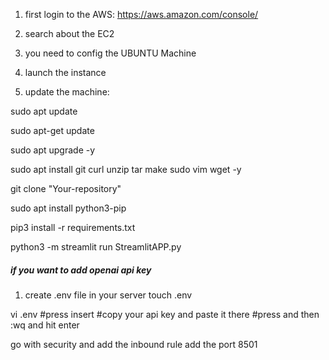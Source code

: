 1. first login to the AWS: https://aws.amazon.com/console/

2. search about the EC2

3. you need to config the UBUNTU Machine

4. launch the instance

5. update the machine:

sudo apt update

sudo apt-get update

sudo apt upgrade -y

sudo apt install git curl unzip tar make sudo vim wget -y

git clone "Your-repository"

sudo apt install python3-pip

pip3 install -r requirements.txt

python3 -m streamlit run StreamlitAPP.py

##### if you want to add openai api key

1. create .env file in your server
touch .env

vi .env
#press insert
#copy your api key and paste it there
#press and then :wq and hit enter

go with security and add the inbound rule
add the port 8501
